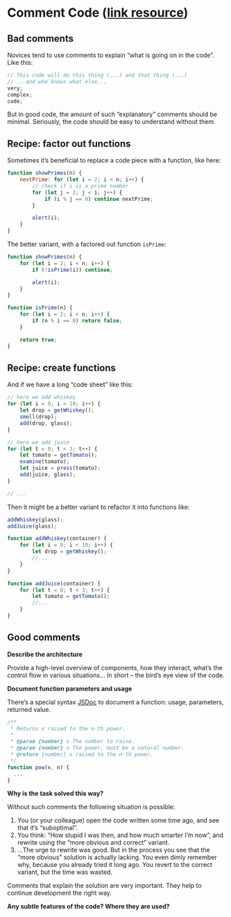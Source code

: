 # **Comment Code** ([link resource](https://javascript.info/comments))

## **Bad comments**

Novices tend to use comments to explain “what is going on in the code”. Like this:

```javascript
// This code will do this thing (...) and that thing (...)
// ...and who knows what else...
very;
complex;
code;
```

But in good code, the amount of such “explanatory” comments should be minimal. Seriously, the code should be easy to understand without them.

## **Recipe: factor out functions**

Sometimes it’s beneficial to replace a code piece with a function, like here:

```javascript
function showPrimes(n) {
	nextPrime: for (let i = 2; i < n; i++) {
		// check if i is a prime number
		for (let j = 2; j < i; j++) {
			if (i % j == 0) continue nextPrime;
		}

		alert(i);
	}
}
```

The better variant, with a factored out function <code>isPrime</code>:

```javascript
function showPrimes(n) {
	for (let i = 2; i < n; i++) {
		if (!isPrime(i)) continue;

		alert(i);
	}
}

function isPrime(n) {
	for (let i = 2; i < n; i++) {
		if (n % i == 0) return false;
	}

	return true;
}
```

## **Recipe: create functions**

And if we have a long “code sheet” like this:

```javascript
// here we add whiskey
for (let i = 0; i < 10; i++) {
	let drop = getWhiskey();
	smell(drop);
	add(drop, glass);
}

// here we add juice
for (let t = 0; t < 3; t++) {
	let tomato = getTomato();
	examine(tomato);
	let juice = press(tomato);
	add(juice, glass);
}

// ...
```

Then it might be a better variant to refactor it into functions like:

```javascript
addWhiskey(glass);
addJuice(glass);

function addWhiskey(container) {
	for (let i = 0; i < 10; i++) {
		let drop = getWhiskey();
		//...
	}
}

function addJuice(container) {
	for (let t = 0; t < 3; t++) {
		let tomato = getTomato();
		//...
	}
}
```

## **Good comments**

<strong>Describe the architecture</strong>

Provide a high-level overview of components, how they interact, what’s the control flow in various situations… In short – the bird’s eye view of the code.

<strong>Document function parameters and usage</strong>

There’s a special syntax [JSDoc](https://en.wikipedia.org/wiki/JSDoc) to document a function: usage, parameters, returned value.

```javascript
/**
 * Returns x raised to the n-th power.
 *
 * @param {number} x The number to raise.
 * @param {number} n The power, must be a natural number.
 * @return {number} x raised to the n-th power.
 */
function pow(x, n) {
  ...
}
```

<strong>Why is the task solved this way?</strong>

Without such comments the following situation is possible:

1. You (or your colleague) open the code written some time ago, and see that it’s “suboptimal”.
2. You think: “How stupid I was then, and how much smarter I’m now”, and rewrite using the “more obvious and correct” variant.
3. …The urge to rewrite was good. But in the process you see that the “more obvious” solution is actually lacking. You even dimly remember why, because you already tried it long ago. You revert to the correct variant, but the time was wasted.

Comments that explain the solution are very important. They help to continue development the right way.

<strong>Any subtle features of the code? Where they are used?</strong>

